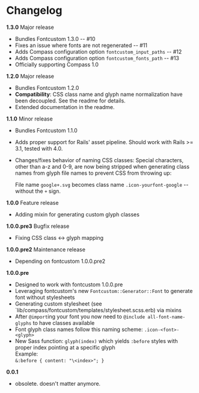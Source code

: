 # Changelog

**1.3.0** Major release

 - Bundles Fontcustom 1.3.0 -- #10
 - Fixes an issue where fonts are not regenerated -- #11
 - Adds Compass configuration option `fontcustom_input_paths` -- #12
 - Adds Compass configuration option `fontcustom_fonts_path` -- #13
 - Officially supporting Compass 1.0

**1.2.0** Major release

 - Bundles Fontcustom 1.2.0
 - **Compatibility**: CSS class name and glyph name normalization have been decoupled. See the readme for details.
 - Extended documentation in the readme.

**1.1.0** Minor release

 - Bundles Fontcustom 1.1.0
 - Adds proper support for Rails' asset pipeline. Should work with Rails >= 3.1, tested with 4.0.
 - Changes/fixes behavior of naming CSS classes: Special characters, other than a-z and 0-9, are now being stripped when generating class names from glyph file names to prevent CSS from throwing up:  

   File name `google+.svg` becomes class name `.icon-yourfont-google` -- without the `+` sign.

**1.0.0** Feature release

 - Adding mixin for generating custom glyph classes

**1.0.0.pre3** Bugfix release

 - Fixing CSS class <-> glyph mapping

**1.0.0.pre2** Maintenance release

 - Depending on fontcustom 1.0.0.pre2

**1.0.0.pre**

 - Designed to work with fontcustom 1.0.0.pre
 - Leveraging fontcustom's new `Fontcustom::Generator::Font` to generate font without stylesheets
 - Generating custom stylesheet (see `lib/compass/fontcustom/templates/stylesheet.scss.erb) via mixins
 - After `@import`ing your font you now need to `@include all-font-name-glyphs` to have classes available
 - Font glyph class names follow this naming scheme: `.icon-<font>-<glyph>`
 - New Sass function: `glyph(index)` which yields `:before` styles with proper index pointing at a specific glyph  
   Example:  
   `&:before { content: "\<index>"; }`

**0.0.1**

 - obsolete. doesn't matter anymore.

